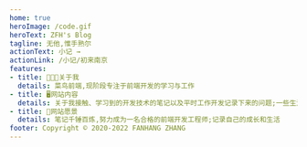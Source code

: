 ```yaml
---
home: true
heroImage: /code.gif
heroText: ZFH's Blog
tagline: 无他,惟手熟尔
actionText: 小记 →
actionLink: /小记/初来南京
features:
- title: 🧑🏻‍💻关于我
  details: 菜鸟前端,现阶段专注于前端开发的学习与工作
- title: 🖥网站内容
  details: 关于我接触、学习到的开发技术的笔记以及平时工作开发记录下来的问题;一些生活日常、工作总结
- title: 🤔网站愿景
  details: 笔记千锤百炼,努力成为一名合格的前端开发工程师;记录自己的成长和生活
footer: Copyright © 2020-2022 FANHANG ZHANG
---
```


<busuanzi />
